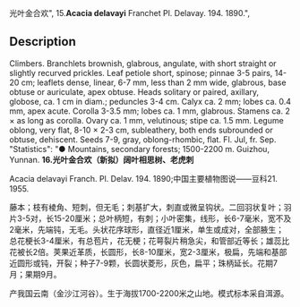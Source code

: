 光叶金合欢",
15.**Acacia delavayi** Franchet Pl. Delavay. 194. 1890.",

## Description
Climbers. Branchlets brownish, glabrous, angulate, with short straight or slightly recurved prickles. Leaf petiole short, spinose; pinnae 3-5 pairs, 14-20 cm; leaflets dense, linear, 6-7 mm, less than 2 mm wide, glabrous, base obtuse or auriculate, apex obtuse. Heads solitary or paired, axillary, globose, ca. 1 cm in diam.; peduncles 3-4 cm. Calyx ca. 2 mm; lobes ca. 0.4 mm, apex acute. Corolla 3-3.5 mm; lobes ca. 1 mm, glabrous. Stamens ca. 2 × as long as corolla. Ovary ca. 1 mm, velutinous; stipe ca. 1.5 mm. Legume oblong, very flat, 8-10 × 2-3 cm, subleathery, both ends subrounded or obtuse, dehiscent. Seeds 7-9, gray, oblong-rhombic, flat. Fl. Jul, fr. Sep.
  "Statistics": "● Mountains, secondary forests; 1500-2200 m. Guizhou, Yunnan.
**16.光叶金合欢（新拟）阔叶相思树、老虎刺**

Acacia delavayi Franch. Pl. Delav. 194. 1890;中国主要植物图说——豆科21. 1955.

藤本；枝有棱角、短刺，但无毛；刺基扩大，刺直或微呈钩状。二回羽状复叶；羽片3-5对，长15-20厘米；总叶柄短，有刺；小叶密集，线形，长6-7毫米，宽不及2毫米，先端钝，无毛。头状花序球形，直径近1厘米，单生或成对，全部腋生；总花梗长3-4厘米，有总苞片，花无梗；花萼裂片稍急尖，和管部近等长；雄蕊比花被长2倍。荚果近革质，长圆形，长8-10厘米，宽2-3厘米，极扁，先端和基部近圆形或钝，开裂；种子7-9颗，长圆状菱形，灰色，扁平；珠柄延长。花期7月；果期9月。

产我国云南（金沙江河谷）。生于海拔1700-2200米之山地。模式标本采自洱源。
